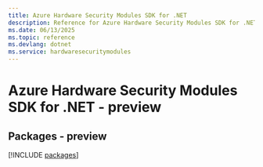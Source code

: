 ```yaml
---
title: Azure Hardware Security Modules SDK for .NET
description: Reference for Azure Hardware Security Modules SDK for .NET
ms.date: 06/13/2025
ms.topic: reference
ms.devlang: dotnet
ms.service: hardwaresecuritymodules
---
```

# Azure Hardware Security Modules SDK for .NET - preview
## Packages - preview
[!INCLUDE [packages](hardware-security-modules-index.md)]
